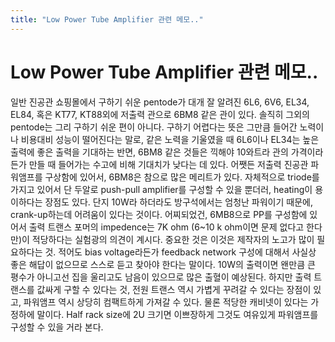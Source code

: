 ```yaml
---
title: "Low Power Tube Amplifier 관련 메모.."
---
```

# Low Power Tube Amplifier 관련 메모..

일반 진공관 쇼핑몰에서 구하기 쉬운 pentode가 대개 잘 알려진 6L6, 6V6, EL34, EL84, 혹은 KT77, KT88외에 저출력 관으로 6BM8 같은 관이 있다. 솔직히 그외의 pentode는 그리 구하기 쉬운 편이 아니다. 구하기 어렵다는 뜻은 그만큼 들어간 노력이나 비용대비 성능이 떨어진다는 말로, 같은 노력을 기울였을 때 6L6이나 EL34는 높은 출력에 좋은 출력을 기대하는 반면, 6BM8 같은 것들은 끽해야 10와트라 관의 가격이라든가 만들 때 들어가는 수고에 비해 기대치가 낮다는 데 있다.
어쨋든 저출력 진공관 파워앰프를 구상함에 있어서, 6BM8은 참으로 많은 메리트가 있다. 자체적으로 triode를 가지고 있어서 단 두알로 push-pull amplifier를 구성할 수 있을 뿐더러, heating이 용이하다는 장점도 있다. 단지 10W라 하더라도 방구석에서는 엄청난 파워이기 때문에, crank-up하는데 어려움이 있다는 것이다. 
어찌되었건, 6MB8으로 PP를 구성함에 있어서 출력 트랜스 포머의 impedence는 7K ohm (6~10 k ohm이면 문제 없다고 한다만)이 적당하다는 실험광의 의견이 계시다. 
중요한 것은 이것은 제작자의 노고가 많이 필요하다는 것. 적어도 bias voltage라든가 feedback network 구성에 대해서 사실상 좋은 해답이 없으므로 스스로 듣고 찾아야 한다는 말이다. 10W의 출력이면 왠만큼 큰 평수가 아니고선 집을 울리고도 남음이 있으므로 많은 출혈이 예상된다.
하지만 출력 트랜스를 값싸게 구할 수 있다는 것, 전원 트랜스 역시 가볍게 꾸려갈 수 있다는 장점이 있고, 파워앰프 역시 상당히 컴팩트하게 가져갈 수 있다. 물론 적당한 캐비넷이 있다는 가정하에 말이다. Half rack size에 2U 크기면 이쁘장하게 그것도 여유있게 파워앰프를 구성할 수 있을 거라 본다.

